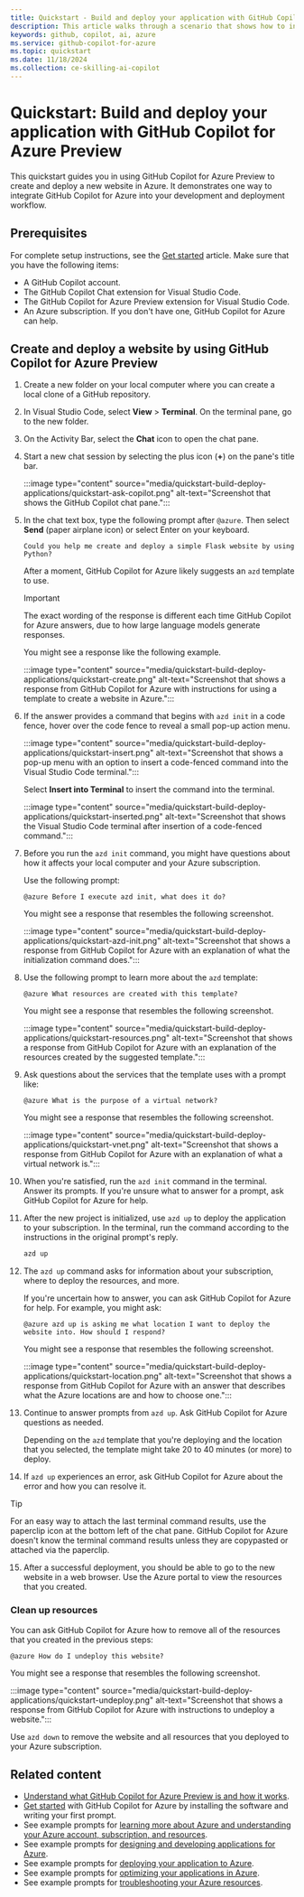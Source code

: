 ```yaml
---
title: Quickstart - Build and deploy your application with GitHub Copilot for Azure Preview
description: This article walks through a scenario that shows how to integrate the GitHub Copilot for the Azure Preview Visual Studio Code extension into a developer's workflow.
keywords: github, copilot, ai, azure
ms.service: github-copilot-for-azure
ms.topic: quickstart
ms.date: 11/18/2024
ms.collection: ce-skilling-ai-copilot
---
```


# Quickstart: Build and deploy your application with GitHub Copilot for Azure Preview

This quickstart guides you in using GitHub Copilot for Azure Preview to create and deploy a new website in Azure. It demonstrates one way to integrate GitHub Copilot for Azure into your development and deployment workflow.

## Prerequisites

For complete setup instructions, see the [Get started](get-started.md) article. Make sure that you have the following items:

- A GitHub Copilot account.
- The GitHub Copilot Chat extension for Visual Studio Code.
- The GitHub Copilot for Azure Preview extension for Visual Studio Code.
- An Azure subscription. If you don't have one, GitHub Copilot for Azure can help.

## Create and deploy a website by using GitHub Copilot for Azure Preview

1. Create a new folder on your local computer where you can create a local clone of a GitHub repository.

2. In Visual Studio Code, select **View** > **Terminal**. On the terminal pane, go to the new folder.

3. On the Activity Bar, select the **Chat** icon to open the chat pane.

4. Start a new chat session by selecting the plus icon (**+**) on the pane's title bar.

   :::image type="content" source="media/quickstart-build-deploy-applications/quickstart-ask-copilot.png" alt-text="Screenshot that shows the GitHub Copilot chat pane.":::

5. In the chat text box, type the following prompt after `@azure`. Then select **Send** (paper airplane icon) or select Enter on your keyboard.

   ```prompt
   Could you help me create and deploy a simple Flask website by using Python?
   ```

   After a moment, GitHub Copilot for Azure likely suggests an `azd` template to use.

   > [!IMPORTANT]
   > The exact wording of the response is different each time GitHub Copilot for Azure answers, due to how large language models generate responses.

   You might see a response like the following example.

   :::image type="content" source="media/quickstart-build-deploy-applications/quickstart-create.png" alt-text="Screenshot that shows a response from GitHub Copilot for Azure with instructions for using a template to create a website in Azure.":::

6. If the answer provides a command that begins with `azd init` in a code fence, hover over the code fence to reveal a small pop-up action menu.

   :::image type="content" source="media/quickstart-build-deploy-applications/quickstart-insert.png" alt-text="Screenshot that shows a pop-up menu with an option to insert a code-fenced command into the Visual Studio Code terminal.":::

   Select **Insert into Terminal** to insert the command into the terminal.

   :::image type="content" source="media/quickstart-build-deploy-applications/quickstart-inserted.png" alt-text="Screenshot that shows the Visual Studio Code terminal after insertion of a code-fenced command.":::

7. Before you run the `azd init` command, you might have questions about how it affects your local computer and your Azure subscription.

   Use the following prompt:

   ```prompt
   @azure Before I execute azd init, what does it do?
   ```

   You might see a response that resembles the following screenshot.

   :::image type="content" source="media/quickstart-build-deploy-applications/quickstart-azd-init.png" alt-text="Screenshot that shows a response from GitHub Copilot for Azure with an explanation of what the initialization command does.":::

8. Use the following prompt to learn more about the `azd` template:

   ```prompt
   @azure What resources are created with this template?
   ```

   You might see a response that resembles the following screenshot.

   :::image type="content" source="media/quickstart-build-deploy-applications/quickstart-resources.png" alt-text="Screenshot that shows a response from GitHub Copilot for Azure with an explanation of the resources created by the suggested template.":::

9. Ask questions about the services that the template uses with a prompt like:

   ```prompt
   @azure What is the purpose of a virtual network?
   ```

   You might see a response that resembles the following screenshot.

   :::image type="content" source="media/quickstart-build-deploy-applications/quickstart-vnet.png" alt-text="Screenshot that shows a response from GitHub Copilot for Azure with an explanation of what a virtual network is.":::

10. When you're satisfied, run the `azd init` command in the terminal. Answer its prompts. If you're unsure what to answer for a prompt, ask GitHub Copilot for Azure for help.

11. After the new project is initialized, use `azd up` to deploy the application to your subscription. In the terminal, run the command according to the instructions in the original prompt's reply.

    ```cmd
    azd up
    ```

12. The `azd up` command asks for information about your subscription, where to deploy the resources, and more.

    If you're uncertain how to answer, you can ask GitHub Copilot for Azure for help. For example, you might ask:

    ```prompt
    @azure azd up is asking me what location I want to deploy the website into. How should I respond?
    ```

    You might see a response that resembles the following screenshot.

    :::image type="content" source="media/quickstart-build-deploy-applications/quickstart-location.png" alt-text="Screenshot that shows a response from GitHub Copilot for Azure with an answer that describes what the Azure locations are and how to choose one.":::

13. Continue to answer prompts from `azd up`. Ask GitHub Copilot for Azure questions as needed.

    Depending on the `azd` template that you're deploying and the location that you selected, the template might take 20 to 40 minutes (or more) to deploy.

14. If `azd up` experiences an error, ask GitHub Copilot for Azure about the error and how you can resolve it.

> [!TIP]
> For an easy way to attach the last terminal command results, use the paperclip icon at the bottom left of the chat pane. GitHub Copilot for Azure doesn't know the terminal command results unless they are copypasted or attached via the paperclip.

15. After a successful deployment, you should be able to go to the new website in a web browser. Use the Azure portal to view the resources that you created.

### Clean up resources

You can ask GitHub Copilot for Azure how to remove all of the resources that you created in the previous steps:

```prompt
@azure How do I undeploy this website?
```

You might see a response that resembles the following screenshot.

:::image type="content" source="media/quickstart-build-deploy-applications/quickstart-undeploy.png" alt-text="Screenshot that shows a response from GitHub Copilot for Azure with instructions to undeploy a website.":::

Use `azd down` to remove the website and all resources that you deployed to your Azure subscription.

## Related content

- [Understand what GitHub Copilot for Azure Preview is and how it works](introduction.md).
- [Get started](get-started.md) with GitHub Copilot for Azure by installing the software and writing your first prompt.
- See example prompts for [learning more about Azure and understanding your Azure account, subscription, and resources](learn-examples.md).
- See example prompts for [designing and developing applications for Azure](design-develop-examples.md).
- See example prompts for [deploying your application to Azure](deploy-examples.md).
- See example prompts for [optimizing your applications in Azure](optimize-examples.md).
- See example prompts for [troubleshooting your Azure resources](troubleshoot-examples.md).
